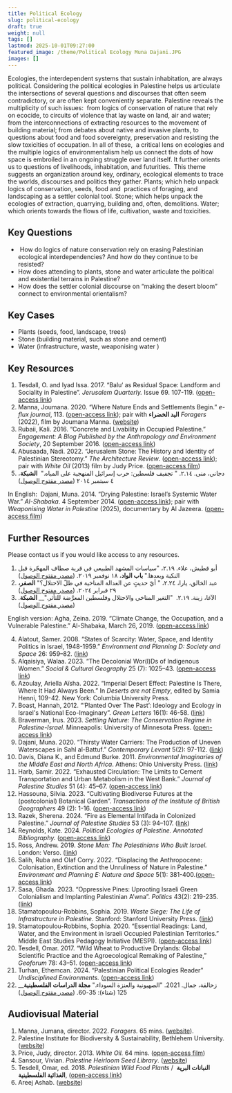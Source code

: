 ```yaml
---
title: Political Ecology
slug: political-ecology
draft: true
weight: null
tags: []
lastmod: 2025-10-01T09:27:00
featured_image: /theme/Political Ecology Muna Dajani.JPG
images: []
---
```

Ecologies, the interdependent systems that sustain inhabitation, are always political. Considering the political ecologies in Palestine helps us articulate the intersections of several questions and discourses that often seem contradictory, or are often kept conveniently separate. Palestine reveals the multiplicity of such issues:  from logics of conservation of nature that rely on ecocide, to circuits of violence that lay waste on land, air and water; from the interconnections of extracting resources to the movement of building material; from debates about native and invasive plants, to questions about food and food sovereignty, preservation and resisting the slow toxicities of occupation. In all of these,  a critical lens on ecologies and the multiple logics of environmentalism help us connect the dots of how space is embroiled in an ongoing struggle over land itself. It further orients us to questions of livelihoods, inhabitation, and futurities.  This theme suggests an organization around key, ordinary, ecological elements to trace the worlds, discourses and politics they gather. Plants; which help unpack logics of conservation, seeds, food and  practices of foraging, and landscaping as a settler colonial tool. Stone; which helps unpack the ecologies of extraction, quarrying, building and, often, demolitions. Water; which orients towards the flows of life, cultivation, waste and toxicities.

## Key Questions

-  How do logics of nature conservation rely on erasing Palestinian ecological interdependencies? And how do they continue to be resisted? 
- How does attending to plants, stone and water articulate the political and existential terrains in Palestine?
- How does the settler colonial discourse on “making the desert bloom” connect to environmental orientalism?

## Key Cases

- Plants (seeds, food, landscape, trees)
- Stone (building material, such as stone and cement)
- Water (infrastructure, waste, weaponising water )

## Key Resources

1. Tesdall, O. and Iyad Issa. 2017. “Balu‘ as Residual Space: Landform and Sociality in Palestine”. _Jerusalem Quarterly._ Issue 69. 107-119. ([open-access link](https://www.palestine-studies.org/en/node/213047))
2. Manna, Joumana. 2020. “Where Nature Ends and Settlements Begin.” _e-flux journal_, 113. ([open-access link](https://www.e-flux.com/journal/113/360006/where-nature-ends-and-settlements-begin/)); pair with **اليد الخضراء** _Foragers_ (2022), film by Joumana Manna. ([website](https://www.jumanamanna.com/Foragers))
3. Rubaii, Kali. 2016. “Concrete and Livability in Occupied Palestine.” _Engagement: A Blog Published by the Anthropology and Environment Society_, 20 September 2016. ([open-access link](https://aesengagement.wordpress.com/2016/09/20/concrete-and-livability-in-occupied-palestine/))
4. Abusaada, Nadi. 2022. “Jerusalem Stone: The History and Identity of Palestinian Stereotomy.” _The Architecture Review_. ([open-access link](https://www.architectural-review.com/essays/city-portraits/jerusalem-stone-the-history-and-identity-of-palestinian-stereotomy)); pair with _White Oil_ (2013) film by Judy Price. ([open-access film](https://www.cultureunplugged.com/documentary/watch-online/play/54968/white-oil))
5. دجاني، منى. ٢.١٤. " تجفيف فلسطين: حرب إسرائيل المنهجية على المياه." _&#160;_**الشبكة**، ٤ سبتمبر ٢٠١٤ ([مصدر مفتوح الوصول](https://al-shabaka.org/briefs/%D8%AA%D8%AC%D9%81%D9%8A%D9%81-%D9%81%D9%84%D8%B3%D8%B7%D9%8A%D9%86-%D8%AD%D8%B1%D8%A8-%D8%A5%D8%B3%D8%B1%D8%A7%D8%A6%D9%8A%D9%84-%D8%A7%D9%84%D9%85%D9%86%D9%87%D8%AC%D9%8A%D8%A9-%D8%B9%D9%84%D9%89-%D8%A7%D9%84%D9%85%D9%8A%D8%A7%D9%87/))

In English:  Dajani, Muna. 2014. “Drying Palestine: Israel’s Systemic Water War.” _Al-Shabaka_. 4 September 2014. ([open-access link](https://al-shabaka.org/briefs/drying-palestine-israels-systemic-water-war/)); pair with _Weaponising Water in Palestine_ (2025), documentary by Al Jazeera. ([open-access film](https://www.aljazeera.com/program/people-power/2023/7/27/weaponising-water-in-palestine))

## Further Resources

Please contact us if you would like access to any resources.

1. أبو قطيش، علاء. ٢.١٩، "سياسات المشهد الطبيعي في قرية صطاف المهجّرة قبل النكبة وبعدها."**&#32;باب الواد**، ١٨ نوفمبر ٢٠١٩. ([مصدر مفتوح الوصول](https://babelwad.com/article/%D8%B3%D9%8A%D8%A7%D8%B3%D8%A7%D8%AA-%D8%A7%D9%84%D9%85%D8%B4%D9%87%D8%AF-%D8%A7%D9%84%D8%B7%D8%A8%D9%8A%D8%B9%D9%8A-%D9%81%D9%8A-%D9%82%D8%B1%D9%8A%D8%A9-%D8%B5%D8%B7%D8%A7%D9%81-%D8%A7%D9%84%D9%85))
2. عبد الخالق، يارا، ٢.٢٤، " أيّ حديثٍ عن العدالة المناخية في ظلّ الاحتلال؟" **الصفر،** ٢٩ فبراير ٢٠٢٤. ([مصدر مفتوح الوصول](https://alsifr.org/climate-justice-inpalestine))
3. الآغا، زينة. ٢.١٩. _&#160;_"التغير المناخي والاحتلال وفلسطين المعرَّضة للتأثر."__**&#32;الشبكة**. ([مصدر مفتوح الوصول](https://al-shabaka.org/briefs/%D8%A7%D9%84%D8%AA%D8%BA%D9%8A%D8%B1-%D8%A7%D9%84%D9%85%D9%86%D8%A7%D8%AE%D9%8A-%D9%88%D8%A7%D9%84%D8%A7%D8%AD%D8%AA%D9%84%D8%A7%D9%84-%D9%88%D9%81%D9%84%D8%B3%D8%B7%D9%8A%D9%86-%D8%A7%D9%84%D9%85%D8%B9%D8%B1%D8%B6%D8%A9-%D9%84%D9%84%D8%AA%D8%A3%D8%AB%D8%B1/))

English version: Agha, Zeina. 2019. “Climate Change, the Occupation, and a Vulnerable Palestine.” Al-Shabaka, March 26, 2019. ([open-access link](https://al-shabaka.org/briefs/climate-change-the-occupation-and-a-vulnerable-palestine/))

4. Alatout, Samer. 2008. “States of Scarcity: Water, Space, and Identity Politics in Israel, 1948-1959.” _Environment and Planning D: Society and Space_ 26: 959–82. ([link](https://journals.sagepub.com/doi/10.1068/d1106))
5. Alqaisiya, Walaa. 2023. “The Decolonial Wor(l)Ds of Indigenous Women.” _Social & Cultural Geography_ 25 (7): 1025–43. ([open-access link](https://www.tandfonline.com/doi/full/10.1080/14649365.2023.2268583?scroll=top&needAccess=true#d1e168))
6. Azoulay, Ariella Aïsha. 2022. “Imperial Desert Effect: Palestine Is There, Where It Had Always Been.” In _Deserts are not Empty_, edited by Samia Henni, 109-42. New York: Columbia University Press.
7. Boast, Hannah, 2012. “‘Planted Over The Past’: Ideology and Ecology in Israel's National Eco-Imaginary”. _Green Letters_ 16(1): 46-58. ([link](https://www.tandfonline.com/doi/abs/10.1080/14688417.2012.10589099))
8. Braverman, Irus. 2023. _Settling Nature: The Conservation Regime in Palestine-Israel_. Minneapolis: University of Minnesota Press. ([open-access link](https://www.jstor.org/stable/10.5749/j.ctv2z9g0pw)) 
9. Dajani, Muna. 2020. “Thirsty Water Carriers: The Production of Uneven Waterscapes in Sahl al-Battuf.” _Contemporary Levant_ 5(2): 97-112. ([link](https://www.tandfonline.com/doi/full/10.1080/20581831.2020.1820147))
10. Davis, Diana K., and Edmund Burke. 2011. _Environmental Imaginaries of the Middle East and North Africa_. Athens: Ohio University Press. ([link](https://www.jstor.org/stable/j.ctt1j7x58w))
11. Harb, Samir. 2022. “Exhausted Circulation: The Limits to Cement Transportation and Urban Metabolism in the West Bank.” _Journal of Palestine Studies_ 51 (4): 45–67. ([open-access link](https://www.tandfonline.com/doi/full/10.1080/0377919X.2022.2133969#abstract))
12. Hassouna, Silvia. 2023. “Cultivating Biodiverse Futures at the (postcolonial) Botanical Garden”. _Transactions of the Institute of British Geographers_ 49 (2): 1-16. ([open-access link](https://rgs-ibg.onlinelibrary.wiley.com/doi/full/10.1111/tran.12639))
13. Razek, Sherena. 2024. “Fire as Elemental Intifada in Colonized Palestine.” _Journal of Palestine Studies_ 53 (3): 94–107. ([link](https://www.tandfonline.com/doi/full/10.1080/0377919X.2024.2422287#:~:text=Elemental%20intifada%2C%20as%20a%20material,Indigenous%20Palestinian%20landscape%20beneath%20it.)) 
14. Reynolds, Kate. 2024. _Political Ecologies of Palestine. Annotated Bibliography._ ([open-access link](https://edges.sites.olt.ubc.ca/files/2024/09/Political_Ecologies_of_Palestine_Annotated_Bib_KReynolds_2024.pdf))
15. Ross, Andrew. 2019. _Stone Men: The Palestinians Who Built Israel._ London: Verso. ([link](https://www.versobooks.com/en-gb/products/733-stone-men?srsltid=AfmBOooa7cBxtA6ZNPeeyGKaDcEMgoC94duAPsAVx4QABDKZE-dewa7Y))
16. Salih, Ruba and Olaf Corry. 2022. “Displacing the Anthropocene: Colonisation, Extinction and the Unruliness of Nature in Palestine.” _Environment and Planning E: Nature and Space_ 5(1): 381-400.([open-access link](https://journals.sagepub.com/doi/full/10.1177/2514848620982834))
17. Sasa, Ghada. 2023. “Oppressive Pines: Uprooting Israeli Green Colonialism and Implanting Palestinian A’wna”. _Politics_ 43(2): 219-235. ([link](https://journals.sagepub.com/doi/10.1177/02633957221122366))
18. Stamatopoulou-Robbins, Sophia. 2019. _Waste Siege: The Life of Infrastructure in Palestine_. Stanford: Stanford University Press. ([link](https://www.sup.org/books/middle-east-studies/waste-siege))
19. Stamatopoulou-Robbins, Sophia. 2020. “Essential Readings: Land, Water, and the Environment in Israeli Occupied Palestinian Territories.” Middle East Studies Pedagogy Initiative (MESPI). ([open-access link](https://www.jadaliyya.com/Details/42091/Essential-Readings-Land,-Water,-and-the-Environment-in-Israels-Occupied-Palestinian-Territories-by-Sophia-Stamatopoulou-Robbins))
20. Tesdell, Omar. 2017. “Wild Wheat to Productive Drylands: Global Scientific Practice and the Agroecological Remaking of Palestine,” _Geoforum_ 78: 43–51. (o[pen-access link](https://www.sciencedirect.com/science/article/abs/pii/S0016718516302597))
21. Turhan, Ethemcan. 2024. “Palestinian Political Ecologies Reader” _Undisciplined Environments._ ([open-access link](https://undisciplinedenvironments.org/2024/05/23/palestinian-political-ecologies-reader/))
22. زحالقة، جمال. 2021. "الصهيونية والعنزة السوداء." **مجلة الدراسات الفلسطينية**__ 125 (شتاء): 35-60. ([مصدر مفتوح الوصول](https://www.palestine-studies.org/ar/node/1650886))

## Audiovisual Material

1. Manna, Jumana, director. 2022. _Foragers._ 65 mins. ([website](https://www.jumanamanna.com/Foragers)).
2. Palestine Institute for Biodiversity & Sustainability, Bethlehem University. ([website](https://www.palestinenature.org/))
3. Price, Judy, director. 2013. _White Oil._ 64 mins. ([open-access film](https://www.cultureunplugged.com/documentary/watch-online/play/54968/white-oil))
4. Sansour, Vivian. _Palestine Heirloom Seed Library_. ([website](https://viviensansour.com/Palestine-Heirloom))
5. Tesdell, Omar, ed. 2018. _Palestinian Wild Food Plants_ /  **النباتات البرية الغذائية الفلسطينية**, ([open-access link](https://archive.org/details/palwildfoodplants2018/page/n17/mode/2up))
6. Areej Ashab. ([website](https://areejashhab.com/about))
